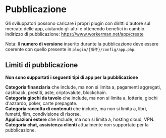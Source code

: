 # Pubblicazione

Gli sviluppatori possono caricare i propri plugin con diritti d'autore sul mercato delle app, aiutando gli altri e ottenendo benefici in cambio.
Indirizzo di pubblicazione: https://www.workerman.net/app/create

Nota: Il **numero di versione** inserito durante la pubblicazione deve essere coerente con quello presente in `plugin/{插件}/config/app.php`.

## Limiti di pubblicazione
**Non sono supportati i seguenti tipi di app per la pubblicazione**

**Categoria finanziaria** che include, ma non si limita a, pagamenti aggregati, cashback, prestiti, aste, criptovalute, blockchain.  
**Categoria giochi da tavolo** che include, ma non si limita a, lotterie, giochi d'azzardo, poker, carte prepagate.  
**Categoria raccolta di contenuti** che include, ma non si limita a, libri, fumetti, film, condivisione di risorse.  
**Applicazioni estere** che include, ma non si limita a, hosting cloud, VPN.
**Categoria chat, assistenza clienti** attualmente non supportate per la pubblicazione.
